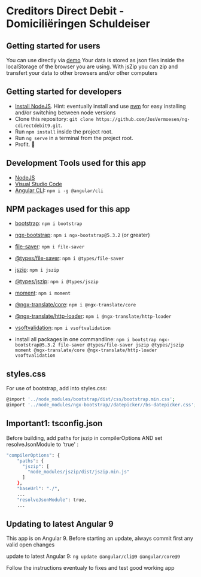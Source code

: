 # Creditors Direct Debit - Domiciliëringen Schuldeiser

## Getting started for users

You can use directly via [demo](https://cdd.vsoft.be)
Your data is stored as json files inside the localStorage of the browser you are using. With jsZip you can zip and transfert your data to other browsers and/or other computers

## Getting started for developers

- [Install NodeJS](https://nodejs.org/). Hint: eventually install and use [nvm](https://medium.com/@Joachim8675309/installing-node-js-with-nvm-4dc469c977d9) for easy installing and/or switching between node versions
- Clone this repository: `git clone https://github.com/JosVermoesen/ng-cdirectdebit9.git`.
- Run `npm install` inside the project root.
- Run `ng serve` in a terminal from the project root.
- Profit. :tada:

## Development Tools used for this app

- [NodeJS](https://nodejs.org/)
- [Visual Studio Code](https://code.visualstudio.com/)
- [Angular CLI](https://www.npmjs.com/package/@angular/cli): `npm i -g @angular/cli`

## NPM packages used for this app

- [bootstrap](https://www.npmjs.com/package/bootstrap): `npm i bootstrap`
- [ngx-bootstrap](https://www.npmjs.com/package/ngx-bootstrap): `npm i ngx-bootstrap@5.3.2` (or greater)
- [file-saver](https://www.npmjs.com/package/file-saver): `npm i file-saver`
- [@types/file-saver](https://www.npmjs.com/package/@types/file-saver): `npm i @types/file-saver`
- [jszip](https://www.npmjs.com/package/jszip): `npm i jszip`
- [@types/jszip](https://www.npmjs.com/package/@types/jszip): `npm i @types/jszip`
- [moment](https://www.npmjs.com/package/moment): `npm i moment`
- [@ngx-translate/core](https://www.npmjs.com/package/@ngx-translate/core): `npm i @ngx-translate/core`
- [@ngx-translate/http-loader](https://www.npmjs.com/package/@ngx-translate/http-loader): `npm i @ngx-translate/http-loader`
- [vsoftvalidation](https://www.npmjs.com/package/vsoftvalidation): `npm i vsoftvalidation`

- install all packages in one commandline: `npm i bootstrap ngx-bootstrap@5.3.2 file-saver @types/file-saver jszip @types/jszip moment @ngx-translate/core @ngx-translate/http-loader vsoftvalidation`

## styles.css

For use of bootstrap, add into styles.css:

```bash
@import '../node_modules/bootstrap/dist/css/bootstrap.min.css';
@import '../node_modules/ngx-bootstrap//datepicker//bs-datepicker.css';
```

## Important1: tsconfig.json

Before building, add paths for jszip in compilerOptions AND set resolveJsonModule to 'true' :

```bash
"compilerOptions": {
    "paths": {
      "jszip": [
        "node_modules/jszip/dist/jszip.min.js"
      ]
    },
    "baseUrl": "./",
    ...
    "resolveJsonModule": true,
    ...
```

## Updating to latest Angular 9

This app is on Angular 9. Before starting an update, always commit first any valid open changes

update to latest Angular 9:
`ng update @angular/cli@9 @angular/core@9`

Follow the instructions eventualy to fixes and test good working app
